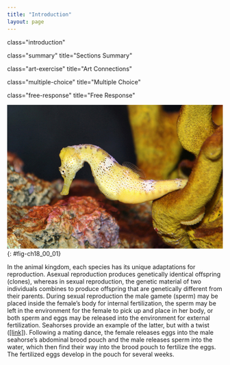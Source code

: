 ```yaml
---
title: "Introduction"
layout: page
---
```



<cnx-pi data-type="cnx.flag.introduction"> class="introduction" </cnx-pi>

<cnx-pi data-type="cnx.eoc">class="summary" title="Sections Summary"</cnx-pi>

<cnx-pi data-type="cnx.eoc">class="art-exercise" title="Art Connections"</cnx-pi>

<cnx-pi data-type="cnx.eoc">class="multiple-choice" title="Multiple Choice"</cnx-pi>

<cnx-pi data-type="cnx.eoc">class="free-response" title="Free Response"</cnx-pi>

 ![ Photo shows a yellow seahorse with its tail curled around a fragment of coral.](../resources/Figure_18_00_01.jpg "Female seahorses produce eggs that are then fertilized by the male. Unlike with almost all other animals, the young then develop in a pouch of the male seahorse until birth. (credit: &quot;cliff1066&quot;/Flickr)"){: #fig-ch18_00_01}

In the animal kingdom, each species has its unique adaptations for reproduction. Asexual reproduction produces genetically identical offspring (clones), whereas in sexual reproduction, the genetic material of two individuals combines to produce offspring that are genetically different from their parents. During sexual reproduction the male gamete (sperm) may be placed inside the female’s body for internal fertilization, the sperm may be left in the environment for the female to pick up and place in her body, or both sperm and eggs may be released into the environment for external fertilization. Seahorses provide an example of the latter, but with a twist ([\[link\]](#fig-ch18_00_01)). Following a mating dance, the female releases eggs into the male seahorse’s abdominal brood pouch and the male releases sperm into the water, which then find their way into the brood pouch to fertilize the eggs. The fertilized eggs develop in the pouch for several weeks.

